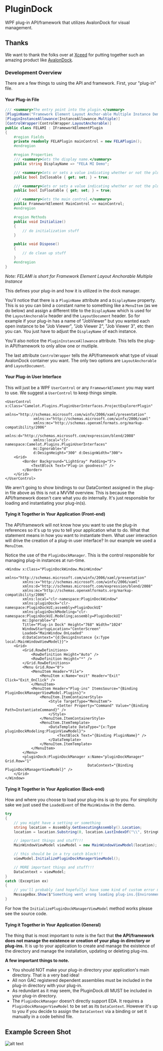 # PluginDock
WPF plug-in API/framework that utilizes AvalonDock for visual management.

## Thanks
We want to thank the folks over at [Xceed](https://xceed.com/) for putting together such an amazing product like [AvalonDock](https://avalondock.codeplex.com/).

### Development Overview
There are a few things to using the API and framework. First, your "plug-in" file.

#### Your Plug-in File
```C#
/// <summary>The entry point into the plugin.</summary>
[PluginName("Framework Element Layout Anchor-able Multiple Instance Demo")]
[PluginInstanceAllowance(InstanceAllowance.Multiple)]
[ControlWrapper(ControlWrapper.LayoutAnchorable)]
public class FELAMI : IFrameworkElementPlugin
{
    #region Fields
    private readonly FELAPlugin mainControl = new FELAPlugin();
    #endregion

    #region Properties
    /// <summary>Gets the display name.</summary>
    public string DisplayName => "FELA MI Demo";

    /// <summary>Gets or sets a value indicating whether or not the plug-in is closable.</summary>
    public bool IsClosable { get; set; } = true;

    /// <summary>Gets or sets a value indicating whether or not the plug-in is floatable.</summary>
    public bool IsFloatable { get; set; } = true;

    /// <summary>Gets the main control.</summary>
    public FrameworkElement MainControl => mainControl;
    #endregion

    #region Methods
    public void Initialize()
    {
        // do initialization stuff
    }

    public void Dispose()
    {
        // do clean up stuff
    }
    #endregion
}
```
*Note: FELAMI is short for Framework Element Layout Anchorable Multiple Instance*

This defines your plug-in and how it is utilized in the dock manager. 

You'll notice that there is a `PluginName` attribute and a `DisplayName` property. This is so you can bind a constant name to something like a `MenuItem` (as we do below) and assign a different title to the `DisplayName` which is used for the `LayoutAnchorable` header and the `LayoutDocument` header. So for example if your plug-in has a name of "JobViewer" but you wanted each open instance to be "Job Viewer", "Job Viewer 2", "Job Viewer 3", etc then you can. You just have to adjust the `DisplayName` of each instance.

You'll also notice the `PluginInstanceAllowance` attribute. This tells the plug-in API/framework to only allow one or mutliple.

The last attribute `ControlWrapper` tells the API/framework what type of visual AvalonDock container you want. The only two options are `LayoutAnchorable` and `LayoutDocument`.

#### Your Plug-in User Interface
This will just be a WPF `UserControl` or any `FrameworkElement` you may want to use. We suggest a `UserControl` to keep things simple.

```XAML
<UserControl x:Class="Camelot.Plugins.PluginUserInterfaces.ProjectExplorerPlugin"
             xmlns="http://schemas.microsoft.com/winfx/2006/xaml/presentation"
             xmlns:x="http://schemas.microsoft.com/winfx/2006/xaml"
             xmlns:mc="http://schemas.openxmlformats.org/markup-compatibility/2006" 
             xmlns:d="http://schemas.microsoft.com/expression/blend/2008" 
             xmlns:local="clr-namespace:Camelot.Plugins.PluginUserInterfaces"
             mc:Ignorable="d" 
             d:DesignHeight="300" d:DesignWidth="300">
    <Grid>
        <Border Background="LightGray" Padding="5">
            <TextBlock Text="Plug-in goodness!" />
        </Border>
    </Grid>
</UserControl>
```

We aren't going to show bindings to our DataContext assigned in the plug-in file above as this is not a MVVM overview. This is because the API/framework doesn't care what you do internally. It's just responsible for loading and instantiating your plug-in(s).

#### Tying it Together in Your Application (Front-end)
The API/framework will not know how you want to use the plug-in references so it's up to you to tell your application what to do. What that statement means in how you want to instantiate them. What user interaction will drive the creation of a plug-in user interface? In our example we used a `MenuItem`. 

Notice the use of the `PluginDockManager`. This is the control responsible for managing plug-in instances at run-time.

```XAML
<Window x:Class="PluginDockWindow.MainWindow"
        xmlns="http://schemas.microsoft.com/winfx/2006/xaml/presentation"
        xmlns:x="http://schemas.microsoft.com/winfx/2006/xaml"
        xmlns:d="http://schemas.microsoft.com/expression/blend/2008"
        xmlns:mc="http://schemas.openxmlformats.org/markup-compatibility/2006"
        xmlns:local="clr-namespace:PluginDockWindow"
        xmlns:pluginDock="clr-namespace:PluginDockUI;assembly=PluginDockUI"
        xmlns:pluginDockModeling="clr-namespace:PluginDockUI.Modeling;assembly=PluginDockUI"
        mc:Ignorable="d"
        Title="Plug-in Dock" Height="768" Width="1024"
        WindowStartupLocation="CenterScreen"
        Loaded="MainWindow_OnLoaded"
        d:DataContext="{d:DesignInstance {x:Type local:MainWindowViewModel}}">
    <Grid>
        <Grid.RowDefinitions>
            <RowDefinition Height="Auto" />
            <RowDefinition Height="*" />
        </Grid.RowDefinitions>
        <Menu Grid.Row="0">
            <MenuItem Header="File">
                <MenuItem x:Name="exit" Header="Exit" Click="Exit_OnClick" />
            </MenuItem>
            <MenuItem Header="Plug-ins" ItemsSource="{Binding PluginDockManagerViewModel.Plugins}">
                <MenuItem.ItemContainerStyle>
                    <Style TargetType="MenuItem">
                        <Setter Property="Command" Value="{Binding Path=InstantiateCommand}" />
                    </Style>
                </MenuItem.ItemContainerStyle>
                <MenuItem.ItemTemplate>
                    <DataTemplate DataType="{x:Type pluginDockModeling:PluginViewModel}">
                        <TextBlock Text="{Binding PluginName}" />
                    </DataTemplate>
                </MenuItem.ItemTemplate>
            </MenuItem>
        </Menu>
        <pluginDock:PluginDockManager x:Name="pluginDockManager" Grid.Row="1"
                                      DataContext="{Binding PluginDockManagerViewModel}" />
    </Grid>
</Window>
```

#### Tying it Together in Your Application (Back-end)
How and where you choose to load your plug-ins is up to you. For simplicity sake we just used the `LoadedEvent` of the `MainWindow` in the demo.

```C#
try
{
    // you might have a setting or something
    string location = Assembly.GetExecutingAssembly().Location;
    location = location.Substring(0, location.LastIndexOf("\\", StringComparison.OrdinalIgnoreCase) + 1) + "Plugins\\";

    // important things and stuff!!!
    MainWindowViewModel viewModel = new MainWindowViewModel(location);

    // this should be in a try catch block!!!
    viewModel.InitializePluginDockManagerViewModel();

    // MORE important things and stuff!!!
    DataContext = viewModel;
}
catch (Exception ex)
{
    // you'll probably (and hopefully) have some kind of custom error messaging mechanism
    MessageBox.Show($"Something went wrong loading plug-ins.{Environment.NewLine}Exception{ex}");
}
```

For how the `InitializePluginDockManagerViewModel` method works please see the source code.

#### Tying it Together in Your Application (General)
The thing that is most important to note is the fact that **the API/framework does not manage the existence or creation of your plug-in directory or plug-ins.** It is up to your application to create and manage the existence of the directory and manage the installation, updating or deleting plug-ins.

**A few important things to note.**
- You should NOT make your plug-in directory your application's main directory. That is a very bad idea!
- All non GAC registered dependent assemblies must be included in the plug-in directory with your plug-in.
- As redundant as it may seem, the PluginDock.dll MUST be included in your plug-in directory.
- The `PluginDockManager` doesn't directly support EDA. It requires a `PluginDockManagerViewModel` to be set as its `DataContext`. However it's up to you if you decide to assign the `DataContext` via a binding or set it manually in a code behind file.



## Example Screen Shot
![alt text](https://github.com/SL-X/PluginDock/blob/master/PluginDock.png)
